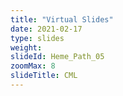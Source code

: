 ```yaml
---
title: "Virtual Slides"
date: 2021-02-17
type: slides
weight:
slideId: Heme_Path_05
zoomMax: 8
slideTitle: CML
---
```

